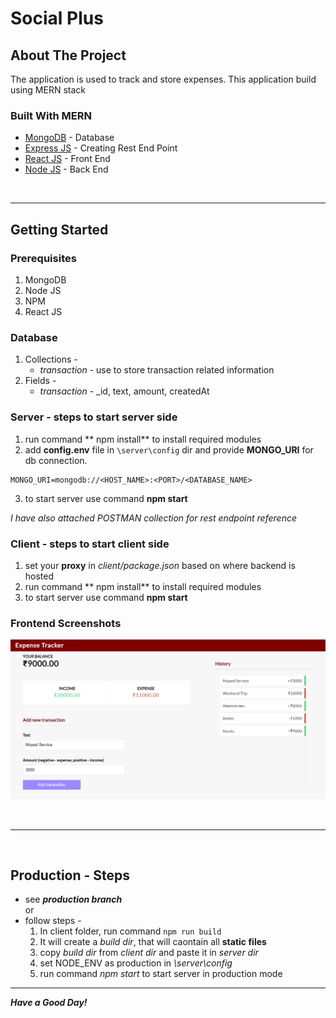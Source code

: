 # Social Plus
<!-- ABOUT THE PROJECT -->
## About The Project
The application is used to track and store expenses. This application build using MERN stack
### Built With MERN
* [MongoDB](https://www.mongodb.com/) - Database
* [Express JS](https://expressjs.com/) - Creating Rest End Point
* [React JS](https://reactjs.org/) - Front End
* [Node JS](https://nodejs.org/en/) - Back End 

<br>
<hr>

<!-- GETTING STARTED -->
## Getting Started
### Prerequisites
1. MongoDB
2. Node JS
3. NPM
4. React JS

### Database
1. Collections - 
    - *transaction* - use to store transaction related information
2. Fields - 
    - *transaction* - _id, text, amount, createdAt

### Server - steps to start server side
1. run command ** npm install** to install required modules
2. add **config.env** file in ``` \server\config ``` dir and provide **MONGO_URI** for db connection.
```
MONGO_URI=mongodb://<HOST_NAME>:<PORT>/<DATABASE_NAME>
```
3. to start server use command **npm start**


*I have also attached POSTMAN collection for rest endpoint reference*

### Client - steps to start client side
1. set your **proxy** in *client/package.json* based on where backend is hosted
2. run command ** npm install** to install required modules
3. to start server use command **npm start**

### Frontend Screenshots
![EXPENSE_TRACKER](expense-tracker.PNG)

<br>
<hr>
<br>

## Production - Steps
- see ***production branch*** <br>
or
- follow steps -
    1. In client folder, run command ```npm run build```
    2. It will create a *build dir*, that will caontain all **static files**
    3. copy *build dir* from *client dir* and paste it in *server dir*
    4. set NODE_ENV as production in  *\server\config*
    5. run command *npm start* to start server in production mode

<hr>

***Have a Good Day!***
